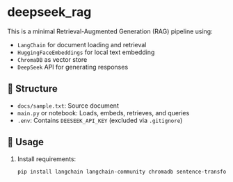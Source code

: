 # deepseek_rag


This is a minimal Retrieval-Augmented Generation (RAG) pipeline using:

- `LangChain` for document loading and retrieval
- `HuggingFaceEmbeddings` for local text embedding
- `ChromaDB` as vector store
- `DeepSeek` API for generating responses

## 📁 Structure

- `docs/sample.txt`: Source document
- `main.py` or notebook: Loads, embeds, retrieves, and queries
- `.env`: Contains `DEESEEK_API_KEY` (excluded via `.gitignore`)

## 🚀 Usage

1. Install requirements:
   ```bash
   pip install langchain langchain-community chromadb sentence-transformers openai python-dotenv
   ```
